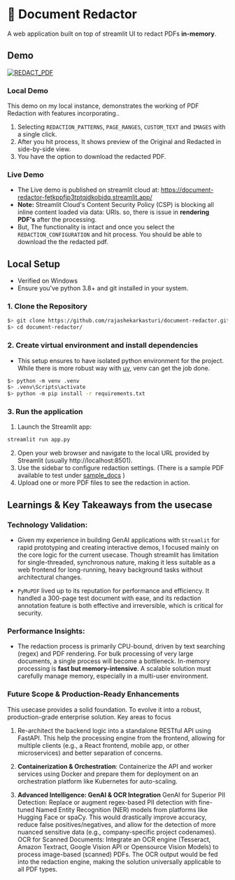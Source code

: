 # 📃 Document Redactor 
A web application built on top of streamlit UI to redact PDFs **in-memory**.

## Demo

[![REDACT_PDF](https://img.youtube.com/vi/9phB1zFqphQ/0.jpg)](https://www.youtube.com/watch?v=9phB1zFqphQ)

### Local Demo

This demo on my local instance, demonstrates the working of PDF Redaction with features incorporating..
1. Selecting `REDACTION_PATTERNS`, `PAGE_RANGES`, `CUSTOM_TEXT` and `IMAGES` with a single click.
2. After you hit process, It shows preview of the Original and Redacted in side-by-side view.
3. You have the option to download the redacted PDF.

### Live Demo

* The Live demo is published on streamlit cloud at: <https://document-redactor-fetkppfjp3tptqjdkobidq.streamlit.app/>
* **Note:** Streamlit Cloud's Content Security Policy (CSP) is blocking all inline content loaded via data: URIs. so, there is issue in **rendering PDF's** after the processing.
* But, The functionality is intact and once you select the `REDACTION_CONFIGURATION` and hit process. You should be able to download the the redacted pdf.

## Local Setup

* Verified on Windows
* Ensure you've python 3.8+ and git installed in your system.

### 1. Clone the Repository
```bash
$> git clone https://github.com/rajashekarkasturi/document-redactor.git
$> cd document-redactor/
```

### 2. Create virtual environment and install dependencies

* This setup ensures to have isolated python environment for the project. While there is more robust way with [uv](https://docs.astral.sh/uv/guides/projects/), venv can get the job done.

```bash
$> python -m venv .venv
$> .venv\Scripts\activate
$> python -m pip install -r requirements.txt
```

### 3. Run the application
1. Launch the Streamlit app:
```bash
streamlit run app.py
```
2. Open your web browser and navigate to the local URL provided by Streamlit (usually http://localhost:8501).
3. Use the sidebar to configure redaction settings. (There is a sample PDF available to test under [sample_docs](./sample_docs/) )
4. Upload one or more PDF files to see the redaction in action.


## Learnings & Key Takeaways from the usecase

### Technology Validation:

- Given my experience in building GenAI applications with `Streamlit` for rapid prototyping and creating interactive demos, I focused mainly on the core logic for the current usecase. Though streamlit has limitation for single-threaded, synchronous nature, making it less suitable as a web frontend for long-running, heavy background tasks without architectural changes.

- `PyMuPDF` lived up to its reputation for performance and efficiency. It handled a 300-page test document with ease, and its redaction annotation feature is both effective and irreversible, which is critical for security.

### Performance Insights:

* The redaction process is primarily CPU-bound, driven by text searching (regex) and PDF rendering. For bulk processing of very large documents, a single process will become a bottleneck.
In-memory processing is **fast but memory-intensive**. A scalable solution must carefully manage memory, especially in a multi-user environment.


### Future Scope & Production-Ready Enhancements

This usecase provides a solid foundation. To evolve it into a robust, production-grade enterprise solution.
Key areas to focus

1. Re-architect the backend logic into a standalone RESTful API using FastAPI. This help the processing engine from the frontend, allowing for multiple clients (e.g., a React frontend, mobile app, or other microservices) and better separation of concerns.

2. **Containerization & Orchestration**: Containerize the API and worker services using Docker and prepare them for deployment on an orchestration platform like Kubernetes for auto-scaling.

3. **Advanced Intelligence: GenAI & OCR Integration**
GenAI for Superior PII Detection: Replace or augment regex-based PII detection with fine-tuned Named Entity Recognition (NER) models from platforms like Hugging Face or spaCy. This would drastically improve accuracy, reduce false positives/negatives, and allow for the detection of more nuanced sensitive data (e.g., company-specific project codenames).
OCR for Scanned Documents: Integrate an OCR engine (Tesseract, Amazon Textract, Google Vision API or Opensource Vision Models) to process image-based (scanned) PDFs. The OCR output would be fed into the redaction engine, making the solution universally applicable to all PDF types.